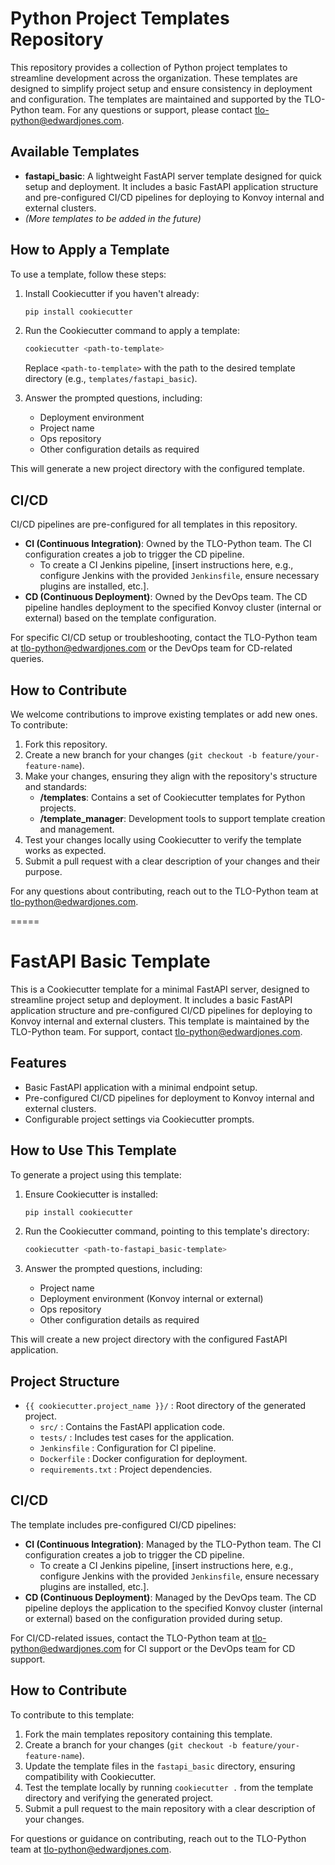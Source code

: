 # Python Project Templates Repository

This repository provides a collection of Python project templates to streamline development across the organization. These templates are designed to simplify project setup and ensure consistency in deployment and configuration. The templates are maintained and supported by the TLO-Python team. For any questions or support, please contact [tlo-python@edwardjones.com](mailto:tlo-python@edwardjones.com).

## Available Templates

- **fastapi_basic**: A lightweight FastAPI server template designed for quick setup and deployment. It includes a basic FastAPI application structure and pre-configured CI/CD pipelines for deploying to Konvoy internal and external clusters.
- *(More templates to be added in the future)*

## How to Apply a Template

To use a template, follow these steps:

1. Install Cookiecutter if you haven't already:
   ```bash
   pip install cookiecutter
   ```

2. Run the Cookiecutter command to apply a template:
   ```bash
   cookiecutter <path-to-template>
   ```
   Replace `<path-to-template>` with the path to the desired template directory (e.g., `templates/fastapi_basic`).

3. Answer the prompted questions, including:
   - Deployment environment
   - Project name
   - Ops repository
   - Other configuration details as required

This will generate a new project directory with the configured template.

## CI/CD

CI/CD pipelines are pre-configured for all templates in this repository.

- **CI (Continuous Integration)**: Owned by the TLO-Python team. The CI configuration creates a job to trigger the CD pipeline.
  - To create a CI Jenkins pipeline, [insert instructions here, e.g., configure Jenkins with the provided `Jenkinsfile`, ensure necessary plugins are installed, etc.].
- **CD (Continuous Deployment)**: Owned by the DevOps team. The CD pipeline handles deployment to the specified Konvoy cluster (internal or external) based on the template configuration.

For specific CI/CD setup or troubleshooting, contact the TLO-Python team at [tlo-python@edwardjones.com](mailto:tlo-python@edwardjones.com) or the DevOps team for CD-related queries.

## How to Contribute

We welcome contributions to improve existing templates or add new ones. To contribute:

1. Fork this repository.
2. Create a new branch for your changes (`git checkout -b feature/your-feature-name`).
3. Make your changes, ensuring they align with the repository's structure and standards:
   - **/templates**: Contains a set of Cookiecutter templates for Python projects.
   - **/template_manager**: Development tools to support template creation and management.
4. Test your changes locally using Cookiecutter to verify the template works as expected.
5. Submit a pull request with a clear description of your changes and their purpose.

For any questions about contributing, reach out to the TLO-Python team at [tlo-python@edwardjones.com](mailto:tlo-python@edwardjones.com).




=====
# FastAPI Basic Template

This is a Cookiecutter template for a minimal FastAPI server, designed to streamline project setup and deployment. It includes a basic FastAPI application structure and pre-configured CI/CD pipelines for deploying to Konvoy internal and external clusters. This template is maintained by the TLO-Python team. For support, contact [tlo-python@edwardjones.com](mailto:tlo-python@edwardjones.com).

## Features

- Basic FastAPI application with a minimal endpoint setup.
- Pre-configured CI/CD pipelines for deployment to Konvoy internal and external clusters.
- Configurable project settings via Cookiecutter prompts.

## How to Use This Template

To generate a project using this template:

1. Ensure Cookiecutter is installed:
   ```bash
   pip install cookiecutter
   ```

2. Run the Cookiecutter command, pointing to this template's directory:
   ```bash
   cookiecutter <path-to-fastapi_basic-template>
   ```

3. Answer the prompted questions, including:
   - Project name
   - Deployment environment (Konvoy internal or external)
   - Ops repository
   - Other configuration details as required

This will create a new project directory with the configured FastAPI application.

## Project Structure

- `{{ cookiecutter.project_name }}/` : Root directory of the generated project.
  - `src/` : Contains the FastAPI application code.
  - `tests/` : Includes test cases for the application.
  - `Jenkinsfile` : Configuration for CI pipeline.
  - `Dockerfile` : Docker configuration for deployment.
  - `requirements.txt` : Project dependencies.

## CI/CD

The template includes pre-configured CI/CD pipelines:

- **CI (Continuous Integration)**: Managed by the TLO-Python team. The CI configuration creates a job to trigger the CD pipeline.
  - To create a CI Jenkins pipeline, [insert instructions here, e.g., configure Jenkins with the provided `Jenkinsfile`, ensure necessary plugins are installed, etc.].
- **CD (Continuous Deployment)**: Managed by the DevOps team. The CD pipeline deploys the application to the specified Konvoy cluster (internal or external) based on the configuration provided during setup.

For CI/CD-related issues, contact the TLO-Python team at [tlo-python@edwardjones.com](mailto:tlo-python@edwardjones.com) for CI support or the DevOps team for CD support.

## How to Contribute

To contribute to this template:

1. Fork the main templates repository containing this template.
2. Create a branch for your changes (`git checkout -b feature/your-feature-name`).
3. Update the template files in the `fastapi_basic` directory, ensuring compatibility with Cookiecutter.
4. Test the template locally by running `cookiecutter .` from the template directory and verifying the generated project.
5. Submit a pull request to the main repository with a clear description of your changes.

For questions or guidance on contributing, reach out to the TLO-Python team at [tlo-python@edwardjones.com](mailto:tlo-python@edwardjones.com).